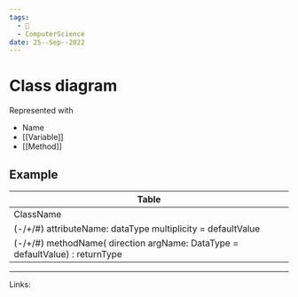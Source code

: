 ```yaml
---
tags:
  - 🌱
  - ComputerScience 
date: 25--Sep--2022
---
```


# Class diagram

Represented with
- Name
- [[Variable]]
- [[Method]]

## Example

| Table                                                         |
| ------------------------------------------------------------- |
| ClassName                                                     |
| (-/+/#) attributeName: dataType multiplicity = defaultValue |
| (-/+/#) methodName( direction argName: DataType = defaultValue) : returnType                                                         |

---
Links: 